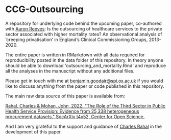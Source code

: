 # CCG-Outsourcing
A repository for underlying code behind the upcoming paper, co-authored with [Aaron Reeves](https://aaronreeves.org/): Is the outsourcing of healthcare services to the private sector associated with higher mortality rates? An observational analysis of ‘creeping privatisation’ in England’s Clinical Commissioning Groups, 2013-2020.

The entire paper is written in RMarkdown with all data required for reproducibility posted in the data folder of this repository. In theory anyone should be able to download 'outsourcing_and_mortality.Rmd' and reproduce all the analyses in the manuscript without any additional files.

Please get in touch with me at benjamin.goodair@spi.ox.ac.uk if you would like to discuss anything from the paper or code published in this repository.

The main raw data source of this paper is available from:

[Rahal, Charles & Mohan, John, 2022. "The Role of the Third Sector in Public Health Service Provision: Evidence from 25,338 heterogeneous procurement datasets," SocArXiv t4x52, Center for Open Science.](https://ideas.repec.org/p/osf/socarx/t4x52.html)

And I am very grateful to the support and guidance of [Charles Rahal](https://crahal.github.io/) in the development of this paper.

